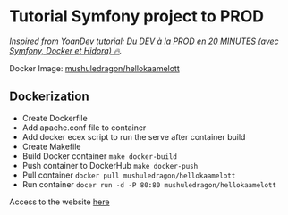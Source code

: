 # Tutorial Symfony project to PROD

*Inspired from YoanDev tutorial: [Du DEV à la PROD en 20 MINUTES (avec Symfony, Docker et Hidora) 🔥](https://youtu.be/CK_SqfxAjuE "Du DEV à la PROD en 20 MINUTES (avec Symfony, Docker et Hidora) 🔥").*

Docker Image: [mushuledragon/hellokaamelott](https://hub.docker.com/r/mushuledragon/hellokaamelott)

## Dockerization

- Create Dockerfile
- Add apache.conf file to container
- Add docker ecex script to run the serve after container build
- Create Makefile
- Build Docker container `make docker-build`
- Push container to DockerHub `make docker-push`
- Pull container `docker pull mushuledragon/hellokaamelott`
- Run container `docer run -d -P 80:80 mushuledragon/hellokaamelott`

Access to the website [here](localhost:80)